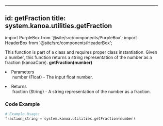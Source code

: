 
---
id: getFraction
title: system.kanoa.utilities.getFraction
---

import PurpleBox from '@site/src/components/PurpleBox';
import HeaderBox from '@site/src/components/HeaderBox';

<PurpleBox>This function is part of a class and requires proper class instantiation.</PurpleBox>
<HeaderBox header="Description">Given a number, this function returns a string representation of the number as a fraction (kanoaCore).</HeaderBox>
<HeaderBox header="Syntax">
    <b>getFraction(number)</b>
    <li>Parameters <br />
        <ul>number (Float) - The input float number.</ul>
    </li>
    <li>Returns <br />
        <ul>fraction (String) - A string representation of the number as a fraction.</ul>
    </li>
</HeaderBox>

### Code Example

```python
# Example Usage:
fraction_string = system.kanoa.utilities.getFraction(number)

